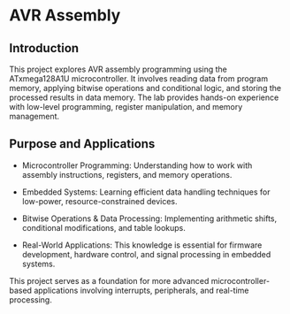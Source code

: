 # AVR Assembly 

## Introduction

This project explores AVR assembly programming using the ATxmega128A1U microcontroller. It involves reading data from program memory, applying bitwise operations and conditional logic, and storing the processed results in data memory. The lab provides hands-on experience with low-level programming, register manipulation, and memory management.

## Purpose and Applications
- Microcontroller Programming: Understanding how to work with assembly instructions, registers, and memory operations.

- Embedded Systems: Learning efficient data handling techniques for low-power, resource-constrained devices.

- Bitwise Operations & Data Processing: Implementing arithmetic shifts, conditional modifications, and table lookups.

- Real-World Applications: This knowledge is essential for firmware development, hardware control, and signal processing in embedded systems.

This project serves as a foundation for more advanced microcontroller-based applications involving interrupts, peripherals, and real-time processing.